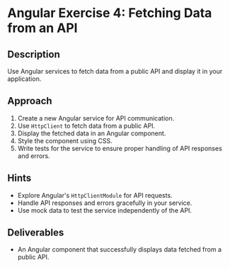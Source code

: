 # Angular Exercise 4: Fetching Data from an API

## Description

Use Angular services to fetch data from a public API and display it in your application.

## Approach

1. Create a new Angular service for API communication.
2. Use `HttpClient` to fetch data from a public API.
3. Display the fetched data in an Angular component.
4. Style the component using CSS.
5. Write tests for the service to ensure proper handling of API responses and errors.

## Hints

- Explore Angular's `HttpClientModule` for API requests.
- Handle API responses and errors gracefully in your service.
- Use mock data to test the service independently of the API.

## Deliverables

- An Angular component that successfully displays data fetched from a public API.